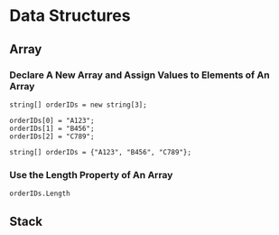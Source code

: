 # Data Structures

## Array

### Declare A New Array and Assign Values to Elements of An Array

```
string[] orderIDs = new string[3];

orderIDs[0] = "A123";
orderIDs[1] = "B456";
orderIDs[2] = "C789";
```

```
string[] orderIDs = {"A123", "B456", "C789"};
```

### Use the Length Property of An Array

```
orderIDs.Length
```

## Stack
